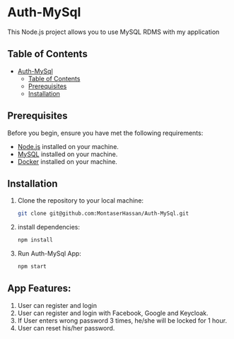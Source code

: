 # Auth-MySql
This Node.js project allows you to use MySQL RDMS with my application

## Table of Contents

- [Auth-MySql](#auth-mysql)
  - [Table of Contents](#table-of-contents)
  - [Prerequisites](#prerequisites)
  - [Installation](#installation)

## Prerequisites

Before you begin, ensure you have met the following requirements:

- [Node.js](https://nodejs.org/) installed on your machine.
- [MySQL](https://www.mysql.com/) installed on your machine.
- [Docker](https://www.docker.com/) installed on your machine.


## Installation

1. Clone the repository to your local machine:

   ```bash
   git clone git@github.com:MontaserHassan/Auth-MySql.git
2. install dependencies:

    ```bash
    npm install
3. Run Auth-MySql App:
    ```bash
    npm start
<h2>App Features:</h2>
<ol>
 <li>User can register and login</li>
 <li>User can register and login with Facebook, Google and Keycloak.</li>
 <li>If User enters wrong password 3 times, he/she will be locked for 1 hour.</li>
  <li>User can reset his/her password.</li>
</ol>
